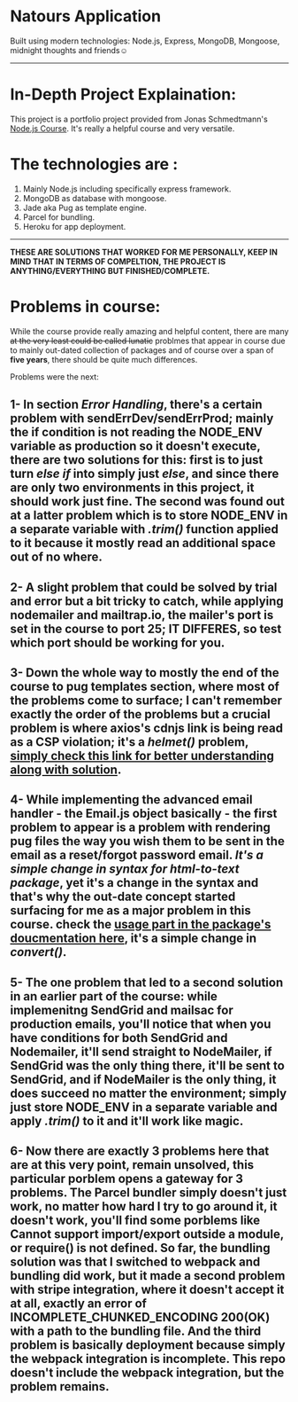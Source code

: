 # Natours Application

Built using modern technologies: Node.js, Express, MongoDB, Mongoose, midnight thoughts and friends☺

---

# In-Depth Project Explaination:

This project is a portfolio project provided from Jonas Schmedtmann's [Node.js Course](https://www.udemy.com/course/nodejs-express-mongodb-bootcamp/?couponCode=LETSLEARNNOWPP). It's really a helpful course and very versatile.

# The technologies are :
1. Mainly Node.js including specifically express framework.
2. MongoDB as database with mongoose.
3. Jade aka Pug as template engine.
4. Parcel for bundling.
5. Heroku for app deployment.

---

**THESE ARE SOLUTIONS THAT WORKED FOR ME PERSONALLY, KEEP IN MIND THAT IN TERMS OF COMPELTION, THE PROJECT IS ANYTHING/EVERYTHING BUT FINISHED/COMPLETE.**

# Problems in course:

While the course provide really amazing and helpful content, there are many ~~at the very least could be called lunatic~~ problmes that appear in course due to mainly out-dated collection of packages and of course over a span of **five years**, there should be quite much differences.

Problems were the next:

1- In section *Error Handling*, there's a certain problem with sendErrDev/sendErrProd; mainly the if condition is not reading the NODE_ENV variable as production so it doesn't execute, there are two solutions for this: first is to just turn *else if* into simply just *else*, and since there are only two environments in this project, it should work just fine. The second was found out at a latter problem which is to store NODE_ENV in a separate variable with *.trim()* function applied to it because it mostly read an additional space out of no where.
--
2- A slight problem that could be solved by trial and error but a bit tricky to catch, while applying nodemailer and mailtrap.io, the mailer's port is set in the course to port 25; **IT DIFFERES**, so test which port should be working for you.
--
3- Down the whole way to mostly the end of the course to pug templates section, where most of the problems come to surface; I can't remember exactly the order of the problems but a crucial problem is where axios's cdnjs link is being read as a CSP violation; it's a *helmet()* problem, [simply check this link for better understanding along with solution](https://stackoverflow.com/questions/67601708/axios-cdn-link-refused-to-load).
--
4- While implementing the advanced email handler - the Email.js object basically - the first problem to appear is a problem with rendering pug files the way you wish them to be sent in the email as a reset/forgot password email. *It's a simple change in syntax for html-to-text package*, yet it's a **change** in the syntax and that's why the out-date concept started surfacing for me as a major problem in this course.
check the [usage part in the package's doucmentation here](https://github.com/html-to-text/node-html-to-text/blob/master/packages/html-to-text/README.md#usage), it's a simple change in *convert()*.
--
5- The one problem that led to a second solution in an earlier part of the course: while implemenitng SendGrid and mailsac for production emails, you'll notice that when you have conditions for both SendGrid and Nodemailer, it'll send straight to NodeMailer, if SendGrid was the only thing there, it'll be sent to SendGrid, and if NodeMailer is the only thing, it does succeed no matter the environment; simply just store NODE_ENV in a separate variable and apply *.trim()* to it and it'll work like magic.
--
6- Now there are exactly 3 problems here that are at this very point, remain unsolved, this particular porblem opens a gateway for 3 problems. The Parcel bundler simply doesn't just work, no matter how hard I try to go around it, it doesn't work, you'll find some porblems like **Cannot support import/export outside a module**, or **require() is not defined**. So far, the bundling solution was that I switched to webpack and bundling did work, but it made a second problem with stripe integration, where it doesn't accept it at all, exactly an error of **INCOMPLETE_CHUNKED_ENCODING 200(OK)** with a path to the bundling file. And the third problem is basically deployment because simply the webpack integration is incomplete. This repo doesn't include the webpack integration, but the problem remains.
--

